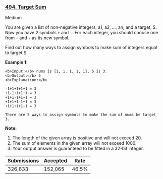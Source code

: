 ### [494. Target Sum](https://leetcode.com/problems/target-sum/)

Medium

You are given a list of non-negative integers, a1, a2, ..., an, and a target, S. Now you have 2 symbols `` + `` and `` - ``. For each integer, you should choose one from `` + `` and `` - `` as its new symbol.

Find out how many ways to assign symbols to make sum of integers equal to target S. 

__Example 1:__  

```
<b>Input:</b> nums is [1, 1, 1, 1, 1], S is 3. 
<b>Output:</b> 5
<b>Explanation:</b> 

-1+1+1+1+1 = 3
+1-1+1+1+1 = 3
+1+1-1+1+1 = 3
+1+1+1-1+1 = 3
+1+1+1+1-1 = 3

There are 5 ways to assign symbols to make the sum of nums be target 3.
```

__Note:__  

1.   The length of the given array is positive and will not exceed 20. 
2.   The sum of elements in the given array will not exceed 1000.
3.   Your output answer is guaranteed to be fitted in a 32-bit integer.

| Submissions    | Accepted     | Rate   |
| -------------- | ------------ | ------ |
| 326,833 | 152,065 | 46.5% |